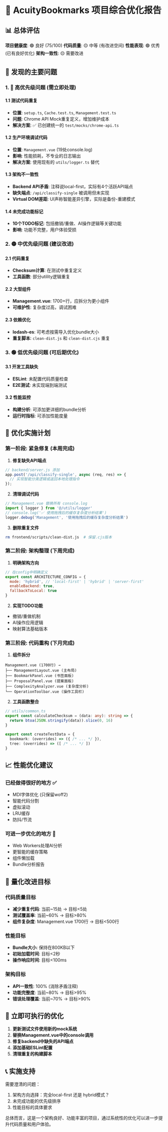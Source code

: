 # 🔧 AcuityBookmarks 项目综合优化报告

## 📊 总体评估

**项目健康度**: 🟢 良好 (75/100)
**代码质量**: 🟡 中等 (有改进空间)
**性能表现**: 🟢 优秀 (已有良好优化)
**架构一致性**: 🟡 需要改进

## 🎯 发现的主要问题

### 1. 🔴 高优先级问题 (需立即处理)

#### 1.1 测试代码重复
- **位置**: `setup.ts`, `Cache.test.ts`, `Management.test.ts`
- **问题**: Chrome API Mock重复定义，增加维护成本
- **解决方案**: ✅ 已创建统一的 `test/mocks/chrome-api.ts`

#### 1.2 生产环境调试代码
- **位置**: `Management.vue` (19处console.log)
- **影响**: 性能损耗，不专业的日志输出
- **解决方案**: 使用现有的 `utils/logger.ts` 替代

#### 1.3 架构不一致性
- **Backend API矛盾**: 注释说local-first，实际有4个活跃API端点
- **缺失端点**: `/api/classify-single` 被调用但未实现
- **Virtual DOM差距**: UI声称智能差异引擎，实际是备份-重建模式

#### 1.4 未完成功能标记
- **10个TODO标记**: 包括撤销/重做、AI操作逻辑等关键功能
- **影响**: 功能不完整，用户体验受损

### 2. 🟡 中优先级问题 (建议改进)

#### 2.1 代码重复
- **Checksum计算**: 在测试中重复定义
- **工具函数**: 部分utility逻辑重复

#### 2.2 大型组件
- **Management.vue**: 1700+行，应拆分为更小组件
- **可维护性**: 复杂度过高，调试困难

#### 2.3 依赖优化
- **lodash-es**: 可考虑按需导入优化bundle大小
- **重复脚本**: `clean-dist.js` 和 `clean-dist.cjs` 重复

### 3. 🟢 低优先级问题 (可后期优化)

#### 3.1 开发工具缺失
- **ESLint**: 未配置代码质量检查
- **E2E测试**: 未实现端到端测试

#### 3.2 性能监控
- **构建分析**: 可添加更详细的bundle分析
- **运行时指标**: 可添加性能度量

## 🚀 优化实施计划

### 第一阶段: 紧急修复 (本周完成)

1. **修复缺失API端点**
```javascript
// backend/server.js 添加
app.post('/api/classify-single', async (req, res) => {
  // 实现智能分类逻辑或返回本地处理指令
});
```

2. **清理调试代码**
```typescript
// Management.vue 替换所有 console.log
import { logger } from '@/utils/logger'
// console.log('✅ 使用拖拽后的缓存复杂度分析结果')
logger.debug('Management', '使用拖拽后的缓存复杂度分析结果')
```

3. **删除重复文件**
```bash
rm frontend/scripts/clean-dist.js  # 保留.cjs版本
```

### 第二阶段: 架构整理 (下周完成)

1. **明确架构方向**
```javascript
// 在config中明确定义
export const ARCHITECTURE_CONFIG = {
  mode: 'hybrid', // 'local-first' | 'hybrid' | 'server-first'
  enableBackend: true,
  fallbackToLocal: true
}
```

2. **实现TODO功能**
- 撤销/重做机制
- AI操作应用逻辑
- 映射算法基础版本

### 第三阶段: 代码重构 (下月完成)

1. **组件拆分**
```
Management.vue (1700行) →
├── ManagementLayout.vue (主布局)
├── BookmarkPanel.vue (书签面板)
├── ProposalPanel.vue (提案面板)
├── ComplexityAnalyzer.vue (复杂度分析)
└── OperationToolbar.vue (操作工具栏)
```

2. **工具函数整合**
```typescript
// utils/common.ts
export const calculateChecksum = (data: any): string => {
  return btoa(JSON.stringify(data)).slice(0, 16)
}

export const createTestData = {
  bookmark: (overrides) => ({ /* ... */ }),
  tree: (overrides) => ([ /* ... */ ])
}
```

## 📈 性能优化建议

### 已经做得很好的地方 ✅
- MDI字体优化 (只保留woff2)
- 智能代码分割
- 虚拟滚动
- LRU缓存
- 防抖/节流

### 可进一步优化的地方 🔄
- Web Workers处理AI分析
- 更智能的缓存策略
- 组件懒加载
- Bundle分析报告

## 🎯 量化改进目标

### 代码质量目标
- **减少重复代码**: 当前~15处 → 目标<5处
- **测试覆盖率**: 当前~60% → 目标>80%
- **组件复杂度**: Management.vue 1700行 → 目标<500行

### 性能目标
- **Bundle大小**: 保持在800KB以下
- **初始加载时间**: 目标<2秒
- **操作响应时间**: 目标<100ms

### 架构目标
- **API一致性**: 100% (消除矛盾注释)
- **功能完整度**: 当前~80% → 目标>95%
- **错误处理覆盖**: 当前~70% → 目标>90%

## 🔧 立即可执行的优化

1. **更新测试文件使用新的mock系统**
2. **替换Management.vue中的console调用**
3. **修复backend中缺失的API端点**
4. **添加基础ESLint配置**
5. **清理重复的构建脚本**

## 📞 实施支持

需要澄清的问题：
1. 架构方向选择：完全local-first 还是 hybrid模式？
2. 未完成功能的优先级排序
3. 性能目标的具体要求

总体而言，这是一个架构良好、功能丰富的项目，通过系统性的优化可以进一步提升代码质量和用户体验。
